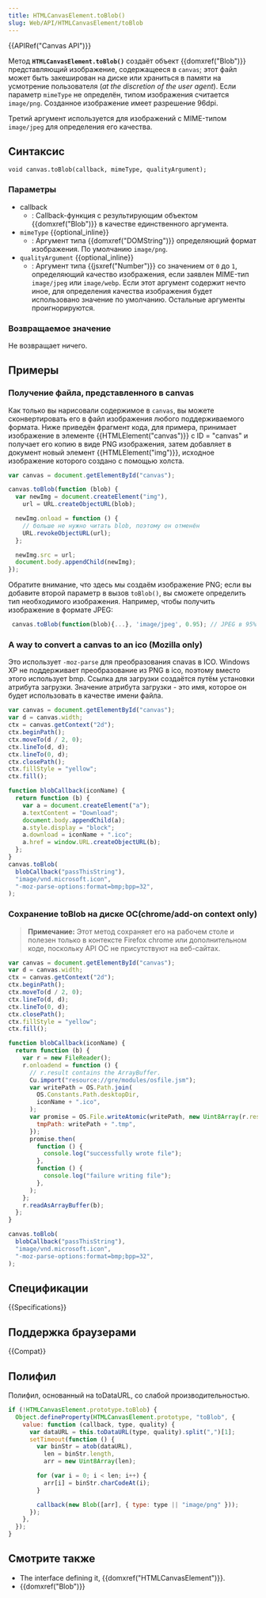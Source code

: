 ```yaml
---
title: HTMLCanvasElement.toBlob()
slug: Web/API/HTMLCanvasElement/toBlob
---
```


{{APIRef("Canvas API")}}

Метод **`HTMLCanvasElement.toBlob()`** создаёт объект {{domxref("Blob")}} представляющий изображение, содержащееся в `canvas`; этот файл может быть закеширован на диске или храниться в памяти на усмотрение пользователя (_at the discretion of the user agent_). Если параметр `mimeType` не определён, типом изображения считается `image/png`. Созданное изображение имеет разрешение 96dpi.

Третий аргумент используется для изображений с MIME-типом `image/jpeg` для определения его качества.

## Синтаксис

```
void canvas.toBlob(callback, mimeType, qualityArgument);
```

### Параметры

- callback
  - : Callback-функция с результирующим объектом {{domxref("Blob")}} в качестве единственного аргумента.
- `mimeType` {{optional_inline}}
  - : Аргумент типа {{domxref("DOMString")}} определяющий формат изображения. По умолчанию `image/png`.
- `qualityArgument` {{optional_inline}}
  - : Аргумент типа {{jsxref("Number")}} со значением от `0` до `1`, определяющий качество изображения, если заявлен MIME-тип `image/jpeg` или `image/webp`. Если этот аргумент содержит нечто иное, для определения качества изображения будет использовано значение по умолчанию. Остальные аргументы проигнорируются.

### Возвращаемое значение

Не возвращает ничего.

## Примеры

### Получение файла, представленного в canvas

Как только вы нарисовали содержимое в `canvas`, вы можете сконвертировать его в файл изображения любого поддерживаемого формата. Ниже приведён фрагмент кода, для примера, принимает изображение в элементе {{HTMLElement("canvas")}} с ID = "canvas" и получает его копию в виде PNG изображения, затем добавляет в документ новый элемент {{HTMLElement("img")}}, исходное изображение которого создано с помощью холста.

```js
var canvas = document.getElementById("canvas");

canvas.toBlob(function (blob) {
  var newImg = document.createElement("img"),
    url = URL.createObjectURL(blob);

  newImg.onload = function () {
    // больше не нужно читать blob, поэтому он отменён
    URL.revokeObjectURL(url);
  };

  newImg.src = url;
  document.body.appendChild(newImg);
});
```

Обратите внимание, что здесь мы создаём изображение PNG; если вы добавите второй параметр в вызов `toBlob()`, вы сможете определить тип необходимого изображения. Например, чтобы получить изображение в формате JPEG:

```js
 canvas.toBlob(function(blob){...}, 'image/jpeg', 0.95); // JPEG в 95% качестве
```

### A way to convert a canvas to an ico (Mozilla only)

Это использует `-moz-parse` для преобразования cnavas в ICO. Windows XP не поддерживает преобразование из PNG в ico, поэтому вместо этого использует bmp. Ссылка для загрузки создаётся путём установки атрибута загрузки. Значение атрибута загрузки - это имя, которое он будет использовать в качестве имени файла.

```js
var canvas = document.getElementById("canvas");
var d = canvas.width;
ctx = canvas.getContext("2d");
ctx.beginPath();
ctx.moveTo(d / 2, 0);
ctx.lineTo(d, d);
ctx.lineTo(0, d);
ctx.closePath();
ctx.fillStyle = "yellow";
ctx.fill();

function blobCallback(iconName) {
  return function (b) {
    var a = document.createElement("a");
    a.textContent = "Download";
    document.body.appendChild(a);
    a.style.display = "block";
    a.download = iconName + ".ico";
    a.href = window.URL.createObjectURL(b);
  };
}
canvas.toBlob(
  blobCallback("passThisString"),
  "image/vnd.microsoft.icon",
  "-moz-parse-options:format=bmp;bpp=32",
);
```

### Сохранение toBlob на диске ОС(chrome/add-on context only)

> **Примечание:** Этот метод сохраняет его на рабочем столе и полезен только в контексте Firefox chrome или дополнительном коде, поскольку API ОС не присутствуют на веб-сайтах.

```js
var canvas = document.getElementById("canvas");
var d = canvas.width;
ctx = canvas.getContext("2d");
ctx.beginPath();
ctx.moveTo(d / 2, 0);
ctx.lineTo(d, d);
ctx.lineTo(0, d);
ctx.closePath();
ctx.fillStyle = "yellow";
ctx.fill();

function blobCallback(iconName) {
  return function (b) {
    var r = new FileReader();
    r.onloadend = function () {
      // r.result contains the ArrayBuffer.
      Cu.import("resource://gre/modules/osfile.jsm");
      var writePath = OS.Path.join(
        OS.Constants.Path.desktopDir,
        iconName + ".ico",
      );
      var promise = OS.File.writeAtomic(writePath, new Uint8Array(r.result), {
        tmpPath: writePath + ".tmp",
      });
      promise.then(
        function () {
          console.log("successfully wrote file");
        },
        function () {
          console.log("failure writing file");
        },
      );
    };
    r.readAsArrayBuffer(b);
  };
}

canvas.toBlob(
  blobCallback("passThisString"),
  "image/vnd.microsoft.icon",
  "-moz-parse-options:format=bmp;bpp=32",
);
```

## Спецификации

{{Specifications}}

## Поддержка браузерами

{{Compat}}

## Полифил

Полифил, основанный на toDataURL, со слабой производительностью.

```js
if (!HTMLCanvasElement.prototype.toBlob) {
  Object.defineProperty(HTMLCanvasElement.prototype, "toBlob", {
    value: function (callback, type, quality) {
      var dataURL = this.toDataURL(type, quality).split(",")[1];
      setTimeout(function () {
        var binStr = atob(dataURL),
          len = binStr.length,
          arr = new Uint8Array(len);

        for (var i = 0; i < len; i++) {
          arr[i] = binStr.charCodeAt(i);
        }

        callback(new Blob([arr], { type: type || "image/png" }));
      });
    },
  });
}
```

## Смотрите также

- The interface defining it, {{domxref("HTMLCanvasElement")}}.
- {{domxref("Blob")}}
